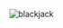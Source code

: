 
![blackjack](https://github.com/turnertrowbridge/PyGame_Blackjack/assets/69882779/9392c5ab-5213-4749-ba84-a8a9634e6b66)

